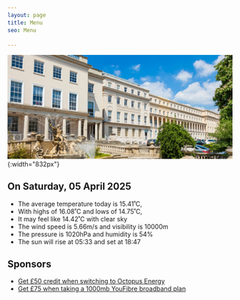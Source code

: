 ```yaml
---
layout: page
title: Menu
seo: Menu

---
```


![Logo](/images/logo.jpg){:width="832px"}

<!-- weather_marker starts -->
## On Saturday, 05 April 2025

- The average temperature today is 15.41˚C,
- With highs of 16.08˚C and lows of 14.75˚C,
- It may feel like 14.42˚C with clear sky
- The wind speed is 5.66m/s and visibility is 10000m
- The pressure is 1020hPa and humidity is 54%
- The sun will rise at 05:33 and set at 18:47

<!-- weather_marker ends -->

## Sponsors

- [Get £50 credit when switching to Octopus Energy](https://bit.ly/3oD1nnS)
- [Get £75 when taking a 1000mb YouFibre broadband plan](https://aklam.io/91zWhU?)



